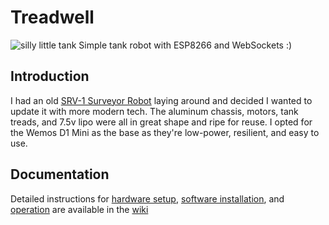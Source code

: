 # Treadwell

![silly little tank](https://raw.githubusercontent.com/yamanote1139/treadwell/main/resources/treadwell.jpg)
Simple tank robot with ESP8266 and WebSockets :)

## Introduction

I had an old [SRV-1 Surveyor Robot](http://www.robotcombat.com/products/IL-SRV1Q.html) laying around and decided I wanted to update it with more modern tech. The aluminum chassis, motors, tank treads, and 7.5v lipo were all in great shape and ripe for reuse. I opted for the Wemos D1 Mini as the base as they're low-power, resilient, and easy to use.

## Documentation

Detailed instructions for [hardware setup](https://github.com/yamanote1138/treadwell/wiki/Hardware-Setup), [software installation](https://github.com/yamanote1138/treadwell/wiki/Software-Installation), and [operation](https://github.com/yamanote1138/treadwell/wiki/Operation) are available in the [wiki](https://github.com/yamanote1138/treadwell/wiki/)
